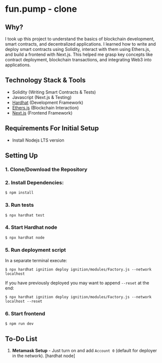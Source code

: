 # fun.pump - clone


## Why? 

I took up this project to understand the basics of blockchain development, smart contracts, and decentralized applications. I learned how to write and deploy smart contracts using Solidity, interact with them using Ethers.js, and build a frontend with Next.js. This helped me grasp key concepts like contract deployment, blockchain transactions, and integrating Web3 into applications.

## Technology Stack & Tools

- Solidity (Writing Smart Contracts & Tests)
- Javascript (Next.js & Testing)
- [Hardhat](https://hardhat.org/) (Development Framework)
- [Ethers.js](https://docs.ethers.io/v5/) (Blockchain Interaction)
- [Next.js](https://nextjs.org/) (Frontend Framework)

## Requirements For Initial Setup
- Install Nodejs LTS version

## Setting Up
### 1. Clone/Download the Repository

### 2. Install Dependencies:
`$ npm install`

### 3. Run tests
`$ npx hardhat test`

### 4. Start Hardhat node
`$ npx hardhat node`

### 5. Run deployment script
In a separate terminal execute:

`$ npx hardhat ignition deploy ignition/modules/Factory.js --network localhost`

If you have previously deployed you may want to append `--reset` at the end:

`$ npx hardhat ignition deploy ignition/modules/Factory.js --network localhost --reset`

### 6. Start frontend
`$ npm run dev`

## To-Do List

1. **Metamask Setup** - Just turn on and add `Account 0` (default for deployer in the network). [hardhat node]

